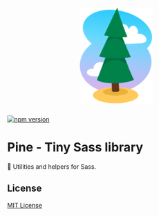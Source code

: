 <img src="assets/pine.svg" style="display:block; margin:2em auto; width:12em">

[![npm version](https://badge.fury.io/js/@egml%2Fpine.svg)](https://badge.fury.io/js/@egml%2Fpine)

# Pine - Tiny Sass library

🌲 Utilities and helpers for Sass.

## 

## License

[MIT License](https://mit-license.org/)

